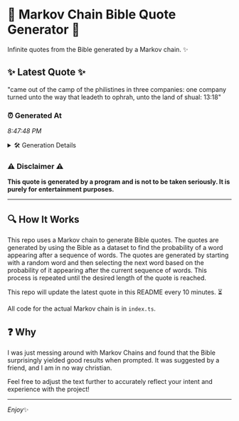 # 📖 Markov Chain Bible Quote Generator 📖

Infinite quotes from the Bible generated by a Markov chain. ✨

## ✨ Latest Quote ✨
"came out of the camp of the philistines in three companies: one company turned unto the way that leadeth to ophrah, unto the land of shual: 13:18"

### ⏰ Generated At
*8:47:48 PM*

<details>
    <summary>🛠️ Generation Details</summary>
    <p>
        <strong>🌱 Seed:</strong> came<br>
        <strong>🔄 Iterations:</strong> 26<br>
        <strong>📜 Context History:</strong><br>[ came ]: out<br>[ came, out ]: of<br>[ came, out, of ]: the<br>[ came, out, of, the ]: camp<br>[ came, out, of, the, camp ]: of<br>[ came, out, of, the, camp, of ]: the<br>[ out, of, the, camp, of, the ]: philistines<br>[ of, the, camp, of, the, philistines ]: in<br>[ the, camp, of, the, philistines, in ]: three<br>[ camp, of, the, philistines, in, three ]: companies:<br>[ of, the, philistines, in, three, companies: ]: one<br>[ the, philistines, in, three, companies:, one ]: company<br>[ philistines, in, three, companies:, one, company ]: turned<br>[ in, three, companies:, one, company, turned ]: unto<br>[ three, companies:, one, company, turned, unto ]: the<br>[ companies:, one, company, turned, unto, the ]: way<br>[ one, company, turned, unto, the, way ]: that<br>[ company, turned, unto, the, way, that ]: leadeth<br>[ turned, unto, the, way, that, leadeth ]: to<br>[ unto, the, way, that, leadeth, to ]: ophrah,<br>[ the, way, that, leadeth, to, ophrah, ]: unto<br>[ way, that, leadeth, to, ophrah,, unto ]: the<br>[ that, leadeth, to, ophrah,, unto, the ]: land<br>[ leadeth, to, ophrah,, unto, the, land ]: of<br>[ to, ophrah,, unto, the, land, of ]: shual:<br>[ ophrah,, unto, the, land, of, shual: ]: 13:18<br>
    </p>
</details>

### ⚠️ Disclaimer ⚠️
**This quote is generated by a program and is not to be taken seriously. It is purely for entertainment purposes.**

---

## 🔍 How It Works

This repo uses a Markov chain to generate Bible quotes. The quotes are generated by using the Bible as a dataset to find the probability of a word appearing after a sequence of words. The quotes are generated by starting with a random word and then selecting the next word based on the probability of it appearing after the current sequence of words. This process is repeated until the desired length of the quote is reached.

This repo will update the latest quote in this README every 10 minutes. ⏳

All code for the actual Markov chain is in `index.ts`.

## ❓ Why

I was just messing around with Markov Chains and found that the Bible surprisingly yielded good results when prompted. 
It was suggested by a friend, and I am in no way christian.

Feel free to adjust the text further to accurately reflect your intent and experience with the project!

---

*Enjoy*✨
